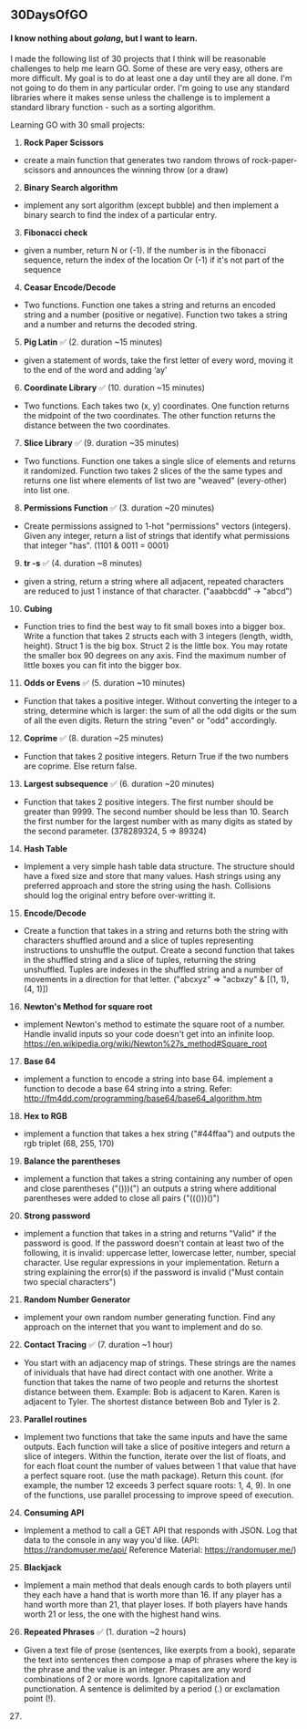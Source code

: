 ## 30DaysOfGO

#### I know nothing about _golang_, but I want to learn.

I made the following list of 30 projects that I think will be reasonable challenges to help me learn GO. Some of these are very easy, others are more difficult. My goal is to do at least one a day until they are all done. I'm not going to do them in any particular order. I'm going to use any standard libraries where it makes sense unless the challenge is to implement a standard library function - such as a sorting algorithm.

Learning GO with 30 small projects:

1. **Rock Paper Scissors**

- create a main function that generates two random throws of rock-paper-scissors and announces the winning throw (or a draw)

2. **Binary Search algorithm**

- implement any sort algorithm (except bubble) and then implement a binary search to find the index of a particular entry.

3. **Fibonacci check**

- given a number, return N or (-1). If the number is in the fibonacci sequence, return the index of the location Or (-1) if it's not part of the sequence

4. **Ceasar Encode/Decode**

- Two functions. Function one takes a string and returns an encoded string and a number (positive or negative). Function two takes a string and a number and returns the decoded string.

5. **Pig Latin** ✅ (2. duration ~15 minutes)

- given a statement of words, take the first letter of every word, moving it to the end of the word and adding ‘ay’

6. **Coordinate Library** ✅ (10. duration ~15 minutes)

- Two functions. Each takes two (x, y) coordinates. One function returns the midpoint of the two coordinates. The other function returns the distance between the two coordinates.

7. **Slice Library** ✅ (9. duration ~35 minutes)

- Two functions. Function one takes a single slice of elements and returns it randomized. Function two takes 2 slices of the the same types and returns one list where elements of list two are "weaved" (every-other) into list one.

8. **Permissions Function** ✅ (3. duration ~20 minutes)

- Create permissions assigned to 1-hot "permissions" vectors (integers). Given any integer, return a list of strings that identify what permissions that integer "has". (1101 & 0011 = 0001)

9. **tr -s** ✅ (4. duration ~8 minutes)

- given a string, return a string where all adjacent, repeated characters are reduced to just 1 instance of that character. ("aaabbcdd" -> "abcd")

10. **Cubing**

- Function tries to find the best way to fit small boxes into a bigger box. Write a function that takes 2 structs each with 3 integers (length, width, height). Struct 1 is the big box. Struct 2 is the little box. You may rotate the smaller box 90 degrees on any axis. Find the maximum number of little boxes you can fit into the bigger box.

11. **Odds or Evens** ✅ (5. duration ~10 minutes)

- Function that takes a positive integer. Without converting the integer to a string, determine which is larger: the sum of all the odd digits or the sum of all the even digits. Return the string "even" or "odd" accordingly.

12. **Coprime** ✅ (8. duration ~25 minutes)

- Function that takes 2 positive integers. Return True if the two numbers are coprime. Else return false.

13. **Largest subsequence** ✅ (6. duration ~20 minutes)

- Function that takes 2 positive integers. The first number should be greater than 9999. The second number should be less than 10. Search the first number for the largest number with as many digits as stated by the second parameter. (378289324, 5 => 89324)

14. **Hash Table**

- Implement a very simple hash table data structure. The structure should have a fixed size and store that many values. Hash strings using any preferred approach and store the string using the hash. Collisions should log the original entry before over-writting it.

15. **Encode/Decode**

- Create a function that takes in a string and returns both the string with characters shuffled around and a slice of tuples representing instructions to unshuffle the output. Create a second function that takes in the shuffled string and a slice of tuples, returning the string unshuffled. Tuples are indexes in the shuffled string and a number of movements in a direction for that letter.
  ("abcxyz" => "acbxzy" & [(1, 1), (4, 1)])

16. **Newton's Method for square root**

- implement Newton's method to estimate the square root of a number. Handle invalid inputs so your code doesn't get into an infinite loop. https://en.wikipedia.org/wiki/Newton%27s_method#Square_root

17. **Base 64**

- implement a function to encode a string into base 64. implement a function to decode a base 64 string into a string. Refer: http://fm4dd.com/programming/base64/base64_algorithm.htm

18. **Hex to RGB**

- implement a function that takes a hex string ("#44ffaa") and outputs the rgb triplet (68, 255, 170)

19. **Balance the parentheses**

- implement a function that takes a string containing any number of open and close parentheses ("()))(") an outputs a string where additional parentheses were added to close all pairs ("((()))()")

20. **Strong password**

- implement a function that takes in a string and returns "Valid" if the password is good. If the password doesn't contain at least two of the following, it is invalid: uppercase letter, lowercase letter, number, special character. Use regular expressions in your implementation. Return a string explaining the error(s) if the password is invalid ("Must contain two special characters")

21. **Random Number Generator**

- implement your own random number generating function. Find any approach on the internet that you want to implement and do so.

22. **Contact Tracing** ✅ (7. duration ~1 hour)

- You start with an adjacency map of strings. These strings are the names of inividuals that have had direct contact with one another. Write a function that takes the name of two people and returns the shortest distance between them. Example: Bob is adjacent to Karen. Karen is adjacent to Tyler. The shortest distance between Bob and Tyler is 2.

23. **Parallel routines**

- Implement two functions that take the same inputs and have the same outputs. Each function will take a slice of positive integers and return a slice of integers. Within the function, iterate over the list of floats, and for each float count the number of values between 1 that value that have a perfect square root. (use the math package). Return this count. (for example, the number 12 exceeds 3 perfect square roots: 1, 4, 9). In one of the functions, use parallel processing to improve speed of execution.

24. **Consuming API**

- Implement a method to call a GET API that responds with JSON. Log that data to the console in any way you'd like. (API: https://randomuser.me/api/ Reference Material: https://randomuser.me/)

25. **Blackjack**

- Implement a main method that deals enough cards to both players until they each have a hand that is worth more than 16. If any player has a hand worth more than 21, that player loses. If both players have hands worth 21 or less, the one with the highest hand wins.

26. **Repeated Phrases** ✅ (1. duration ~2 hours)

- Given a text file of prose (sentences, like exerpts from a book), separate the text into sentences then compose a map of phrases where the key is the phrase and the value is an integer. Phrases are any word combinations of 2 or more words. Ignore capitalization and punctionation. A sentence is delimited by a period (.) or exclamation point (!).

27.

